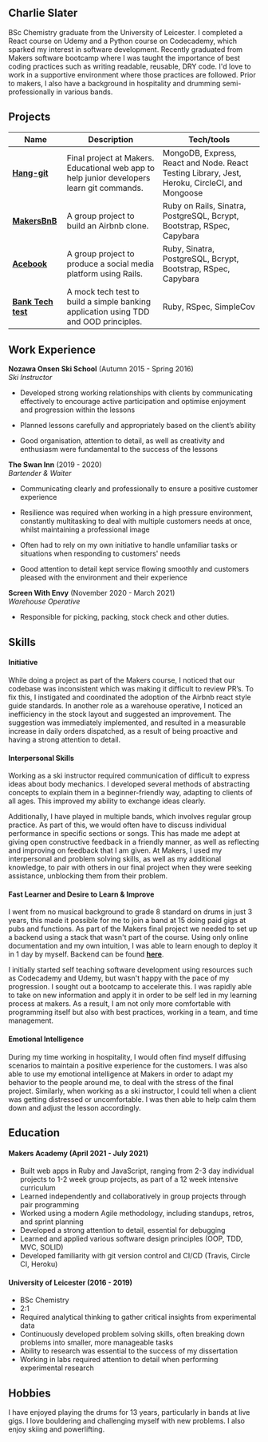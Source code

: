 ## Charlie Slater

BSc Chemistry graduate from the University of Leicester. I completed a React course on Udemy and a Python course on Codecademy, which sparked my interest in software development. Recently graduated from Makers software bootcamp where I was taught the importance of best coding practices such as writing readable, reusable, DRY code. I'd love to work in a supportive environment where those practices are followed. Prior to makers, I also have a background in hospitality and drumming semi-professionally in various bands.

## Projects

| Name                                                               | Description                                                                                | Tech/tools                                                                                    |
| ------------------------------------------------------------------ | ------------------------------------------------------------------------------------------ | --------------------------------------------------------------------------------------------- |
| [**Hang-git**](https://github.com/cms718/hang-git)                 | Final project at Makers. Educational web app to help junior developers learn git commands. | MongoDB, Express, React and Node. React Testing Library, Jest, Heroku, CircleCI, and Mongoose |
| [**MakersBnB**](https://github.com/cms718/makersbnb)               | A group project to build an Airbnb clone.                                                  | Ruby on Rails, Sinatra, PostgreSQL, Bcrypt, Bootstrap, RSpec, Capybara                        |
| [**Acebook**](https://github.com/cms718/acebook-rails-The-Wallies) | A group project to produce a social media platform using Rails.                            | Ruby, Sinatra, PostgreSQL, Bcrypt, Bootstrap, RSpec, Capybara                                 |
| [**Bank Tech test**](https://github.com/cms718/bank-tech-test)     | A mock tech test to build a simple banking application using TDD and OOD principles.       | Ruby, RSpec, SimpleCov                                                                        |

## Work Experience

**Nozawa Onsen Ski School** (Autumn 2015 - Spring 2016)  
_Ski Instructor_

- Developed strong working relationships with clients by communicating effectively to encourage active participation and optimise enjoyment and progression within the lessons

- Planned lessons carefully and appropriately based on the client’s ability

- Good organisation, attention to detail, as well as creativity and enthusiasm were fundamental to the success of the lessons

**The Swan Inn** (2019 - 2020)  
_Bartender & Waiter_

- Communicating clearly and professionally to ensure a positive customer experience

- Resilience was required when working in a high pressure environment, constantly multitasking to deal with multiple customers needs at once, whilst maintaining a professional image

- Often had to rely on my own initiative to handle unfamiliar tasks or situations when responding to customers' needs

- Good attention to detail kept service flowing smoothly and customers pleased with the environment and their experience

**Screen With Envy** (November 2020 - March 2021)  
_Warehouse Operative_

- Responsible for picking, packing, stock check and other duties.

## Skills

#### Initiative

While doing a project as part of the Makers course, I noticed that our codebase was inconsistent which was making it difficult to review PR’s. To fix this, I instigated and coordinated the adoption of the Airbnb react style guide standards. In another role as a warehouse operative, I noticed an inefficiency in the stock layout and suggested an improvement. The suggestion was immediately implemented, and resulted in a measurable increase in daily orders dispatched, as a result of being proactive and having a strong attention to detail.

#### Interpersonal Skills

Working as a ski instructor required communication of difficult to express ideas about body mechanics. I developed several methods of abstracting concepts to explain them in a beginner-friendly way, adapting to clients of all ages. This improved my ability to exchange ideas clearly.

Additionally, I have played in multiple bands, which involves regular group practice. As part of this, we would often have to discuss individual performance in specific sections or songs. This has made me adept at giving open constructive feedback in a friendly manner, as well as reflecting and improving on feedback that I am given. At Makers, I used my interpersonal and problem solving skills, as well as my additional knowledge, to pair with others in our final project when they were seeking assistance, unblocking them from their problem.

#### Fast Learner and Desire to Learn & Improve

I went from no musical background to grade 8 standard on drums in just 3 years, this made it possible for me to join a band at 15 doing paid gigs at pubs and functions. As part of the Makers final project we needed to set up a backend using a stack that wasn't part of the course. Using only online documentation and my own intuition, I was able to learn enough to deploy it in 1 day by myself. Backend can be found [**here**](https://github.com/cms718/hang-git-backend).

I initially started self teaching software development using resources such as Codecademy and Udemy, but wasn't happy with the pace of my progression. I sought out a bootcamp to accelerate this. I was rapidly able to take on new information and apply it in order to be self led in my learning process at makers. As a result, I am not only more comfortable with programming itself but also with best practices, working in a team, and time management.

#### Emotional Intelligence

During my time working in hospitality, I would often find myself diffusing scenarios to maintain a positive experience for the customers. I was also able to use my emotional intelligence at Makers in order to adapt my behavior to the people around me, to deal with the stress of the final project. Similarly, when working as a ski instructor, I could tell when a client was getting distressed or uncomfortable. I was then able to help calm them down and adjust the lesson accordingly.

## Education

#### Makers Academy (April 2021 - July 2021)

- Built web apps in Ruby and JavaScript, ranging from 2-3 day individual projects to 1-2 week group projects, as part of a 12 week intensive curriculum
- Learned independently and collaboratively in group projects through pair programming
- Worked using a modern Agile methodology, including standups, retros, and sprint planning
- Developed a strong attention to detail, essential for debugging
- Learned and applied various software design principles (OOP, TDD, MVC, SOLID)
- Developed familiarity with git version control and CI/CD (Travis, Circle CI, Heroku)

#### University of Leicester (2016 - 2019)

- BSc Chemistry
- 2:1
- Required analytical thinking to gather critical insights from experimental data
- Continuously developed problem solving skills, often breaking down problems into smaller, more manageable tasks
- Ability to research was essential to the success of my dissertation
- Working in labs required attention to detail when performing experimental research

## Hobbies

I have enjoyed playing the drums for 13 years, particularly in bands at live gigs. I love bouldering and challenging myself with new problems. I also enjoy skiing and powerlifting.
